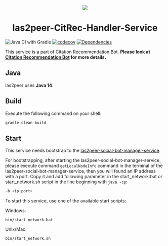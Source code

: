 <p align="center">
  <img src="https://raw.githubusercontent.com/rwth-acis/las2peer/master/img/logo/bitmap/las2peer-logo-128x128.png" />
</p>
<h1 align="center">las2peer-CitRec-Handler-Service</h1>

![Java CI with Gradle](https://github.com/rwth-acis/las2peer-template-project/workflows/Java%20CI%20with%20Gradle/badge.svg?branch=master)
[![codecov](https://codecov.io/gh/rwth-acis/las2peer-template-project/branch/master/graph/badge.svg)](https://codecov.io/gh/rwth-acis/las2peer-template-project)
[![Dependencies](https://img.shields.io/librariesio/github/rwth-acis/las2peer-template-project)](https://libraries.io/github/rwth-acis/las2peer-template-project)

This service is a part of Citation Recommendation Bot. **Please look at  [Citation Recommendation Bot](https://github.com/rwth-acis/Citation-Recommendation-Bot) for more details.**

## Java

las2peer uses **Java 14**.


## Build

Execute the following command on your shell:

```bash
gradle clean build
```

## Start

This service needs bootstrap to the [las2peer-social-bot-manager-service](https://github.com/rwth-acis/las2peer-social-bot-manager-service).

For bootstrapping, after starting the las2peer-social-bot-manager-service, please execute command `getLocalNodeInfo` command in the terminal of the las2peer-social-bot-manager-service, then you will found an IP address with a port. Copy it and add following parameter in the start_network.bat or start_network.sh script in the line beginning with `java -cp`:

```bash
-b <ip:port>
```

To start this service, use one of the available start scripts:

Windows:

```
bin/start_network.bat
```

Unix/Mac:

```
bin/start_network.sh
```

